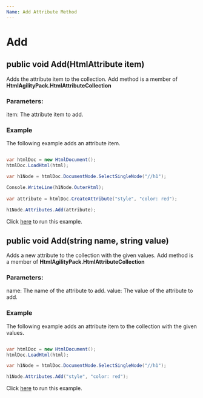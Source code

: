 ```yaml
---
Name: Add Attribute Method
---
```


# Add

## public void Add(HtmlAttribute item)

Adds the attribute item to the collection. Add method is a member of **HtmlAgilityPack.HtmlAttributeCollection**

### Parameters:

item: The attribute item to add.

### Example

The following example adds an attribute item.

```csharp

var htmlDoc = new HtmlDocument();
htmlDoc.LoadHtml(html);

var h1Node = htmlDoc.DocumentNode.SelectSingleNode("//h1");

Console.WriteLine(h1Node.OuterHtml);
		
var attribute = htmlDoc.CreateAttribute("style", "color: red");
		
h1Node.Attributes.Add(attribute);

```

Click [here](https://dotnetfiddle.net/GwaK1r) to run this example.

## public void Add(string name, string value)

Adds a new attribute to the collection with the given values. Add method is a member of **HtmlAgilityPack.HtmlAttributeCollection**

### Parameters:

name: The name of the attribute to add.
value: The value of the attribute to add.

### Example

The following example adds an attribute item to the collection with the given values.

```csharp

var htmlDoc = new HtmlDocument();
htmlDoc.LoadHtml(html);

var h1Node = htmlDoc.DocumentNode.SelectSingleNode("//h1");

h1Node.Attributes.Add("style", "color: red");

```

Click [here](https://dotnetfiddle.net/Sg6Uz6) to run this example.
